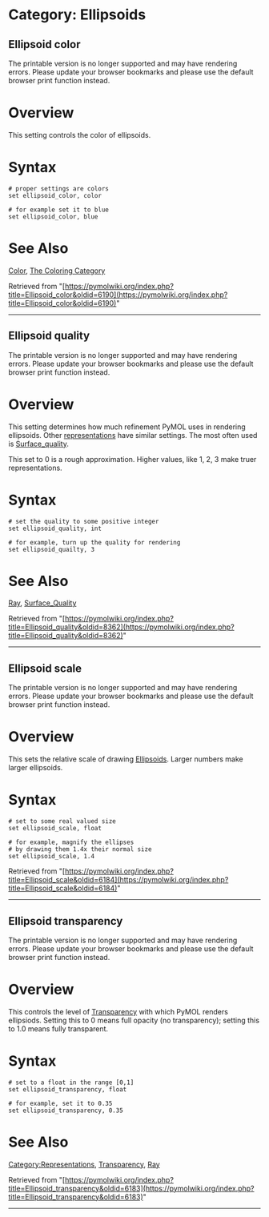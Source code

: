 # Category: Ellipsoids

## Ellipsoid color

The printable version is no longer supported and may have rendering errors. Please update your browser bookmarks and please use the default browser print function instead.

# Overview

This setting controls the color of ellipsoids. 

# Syntax
    
    
    # proper settings are colors
    set ellipsoid_color, color
    
    # for example set it to blue
    set ellipsoid_color, blue
    

# See Also

[Color](/index.php/Color "Color"), [The Coloring Category](/index.php/Category:Coloring "Category:Coloring")

Retrieved from "[https://pymolwiki.org/index.php?title=Ellipsoid_color&oldid=6190](https://pymolwiki.org/index.php?title=Ellipsoid_color&oldid=6190)"


---

## Ellipsoid quality

The printable version is no longer supported and may have rendering errors. Please update your browser bookmarks and please use the default browser print function instead.

# Overview

This setting determines how much refinement PyMOL uses in rendering ellipsoids. Other [representations](/index.php/Category:Representations "Category:Representations") have similar settings. The most often used is [Surface_quality](/index.php/Surface_quality "Surface quality"). 

This set to 0 is a rough approximation. Higher values, like 1, 2, 3 make truer representations. 

# Syntax
    
    
    # set the quality to some positive integer
    set ellipsoid_quality, int
    
    # for example, turn up the quality for rendering
    set ellipsoid_quailty, 3
    

# See Also

[Ray](/index.php/Ray "Ray"), [Surface_Quality](/index.php?title=Surface_Quality&action=edit&redlink=1 "Surface Quality \(page does not exist\)")

Retrieved from "[https://pymolwiki.org/index.php?title=Ellipsoid_quality&oldid=8362](https://pymolwiki.org/index.php?title=Ellipsoid_quality&oldid=8362)"


---

## Ellipsoid scale

The printable version is no longer supported and may have rendering errors. Please update your browser bookmarks and please use the default browser print function instead.

# Overview

This sets the relative scale of drawing [Ellipsoids](/index.php/Ellipsoids "Ellipsoids"). Larger numbers make larger ellipsoids. 

# Syntax
    
    
    # set to some real valued size
    set ellipsoid_scale, float
    
    # for example, magnify the ellipses
    # by drawing them 1.4x their normal size
    set ellipsoid_scale, 1.4
    

Retrieved from "[https://pymolwiki.org/index.php?title=Ellipsoid_scale&oldid=6184](https://pymolwiki.org/index.php?title=Ellipsoid_scale&oldid=6184)"


---

## Ellipsoid transparency

The printable version is no longer supported and may have rendering errors. Please update your browser bookmarks and please use the default browser print function instead.

# Overview

This controls the level of [Transparency](/index.php/Transparency "Transparency") with which PyMOL renders ellipsiods. Setting this to 0 means full opacity (no transparency); setting this to 1.0 means fully transparent. 

# Syntax
    
    
    # set to a float in the range [0,1]
    set ellipsoid_transparency, float
    
    # for example, set it to 0.35
    set ellipsoid_transparency, 0.35
    

# See Also

[Category:Representations](/index.php/Category:Representations "Category:Representations"), [Transparency](/index.php/Transparency "Transparency"), [Ray](/index.php/Ray "Ray")

Retrieved from "[https://pymolwiki.org/index.php?title=Ellipsoid_transparency&oldid=6183](https://pymolwiki.org/index.php?title=Ellipsoid_transparency&oldid=6183)"


---

